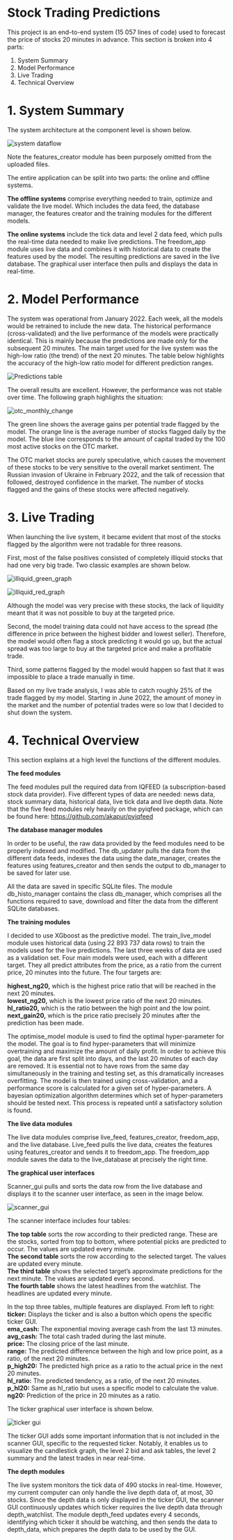 # Stock Trading Predictions
This project is an end-to-end system (15 057 lines of code) used to forecast the price of stocks 20 minutes in advance. This section is broken into 4 parts:

1) System Summary
2) Model Performance
3) Live Trading
4) Technical Overview



# 1. System Summary

The system architecture at the component level is shown below.

![system dataflow](https://user-images.githubusercontent.com/16655278/201698488-6dfbbc70-b290-4b4d-aece-1be117cb8406.png)

Note the features_creator module has been purposely omitted from the uploaded files. 

The entire application can be split into two parts: the online and offline systems. 

**The offline systems** comprise everything needed to train, optimize and validate the live model. Which includes the data feed, the database manager, the features creator and the training modules for the different models.

**The online systems** include the tick data and level 2 data feed, which pulls the real-time data needed to make live predictions. The freedom_app module uses live data and combines it with historical data to create the features used by the model. The resulting predictions are saved in the live database. The graphical user interface then pulls and displays the data in real-time.

# 2. Model Performance

The system was operational from January 2022. Each week, all the models would be retrained to include the new data. The historical performance (cross-validated) and the live performance of the models were practically identical. This is mainly because the predictions are made only for the subsequent 20 minutes. The main target used for the live system was the high-low ratio (the trend) of the next 20 minutes. The table below highlights the accuracy of the high-low ratio model for different prediction ranges.  

![Predictions table](https://user-images.githubusercontent.com/16655278/207610995-fc07b6b1-c6e9-4405-b52e-be5d249f9862.png)

The overall results are excellent. However, the performance was not stable over time. The following graph highlights the situation: 

![otc_monthly_change](https://user-images.githubusercontent.com/16655278/207611157-b6f13559-8843-4374-ae37-6d08cd4f14c6.png)

The green line shows the average gains per potential trade flagged by the model. The orange line is the average number of stocks flagged daily by the model. The blue line corresponds to the amount of capital traded by the 100 most active stocks on the OTC market. 

The OTC market stocks are purely speculative, which causes the movement of these stocks to be very sensitive to the overall market sentiment. The Russian invasion of Ukraine in February 2022, and the talk of recession that followed, destroyed confidence in the market. The number of stocks flagged and the gains of these stocks were affected negatively. 

# 3. Live Trading 

When launching the live system, it became evident that most of the stocks flagged by the algorithm were not tradable for three reasons. 

First, most of the false positives consisted of completely illiquid stocks that had one very big trade. Two classic examples are shown below.  

![illiquid_green_graph](https://user-images.githubusercontent.com/16655278/207611358-2551b8d3-dbe9-449e-b2f5-defd7adf009f.png)

![illiquid_red_graph](https://user-images.githubusercontent.com/16655278/207611410-16b61ad7-1a3e-479e-ae24-ae1585e00915.png)

Although the model was very precise with these stocks, the lack of liquidity meant that it was not possible to buy at the targeted price. 

Second, the model training data could not have access to the spread (the difference in price between the highest bidder and lowest seller). Therefore, the model would often flag a stock predicting it would go up, but the actual spread was too large to buy at the targeted price and make a profitable trade.

Third, some patterns flagged by the model would happen so fast that it was impossible to place a trade manually in time. 

Based on my live trade analysis, I was able to catch roughly 25% of the trade flagged by my model. Starting in June 2022, the amount of money in the market and the number of potential trades were so low that I decided to shut down the system. 





# 4. Technical Overview
This section explains at a high level the functions of the different modules. 

**The feed modules**

The feed modules pull the required data from IQFEED (a subscription-based stock data provider). Five different types of data are needed: news data, stock summary data, historical data, live tick data and live depth data. Note that the five feed modules rely heavily on the pyiqfeed package, which can be found here: https://github.com/akapur/pyiqfeed



**The database manager modules**

In order to be useful, the raw data provided by the feed modules need to be properly indexed and modified. The db_updater pulls the data from the different data feeds, indexes the data using the date_manager, creates the features using features_creator and then sends the output to db_manager to be saved for later use. 

All the data are saved in specific SQLite files. The module db_histo_manager contains the class db_manager, which comprises all the functions required to save, download and filter the data from the different SQLite databases. 


**The training modules**

I decided to use XGboost as the predictive model. The train_live_model module uses historical data (using 22 893 737 data rows) to train the models used for the live predictions. The last three weeks of data are used as a validation set. Four main models were used, each with a different target. They all predict attributes from the price, as a ratio from the current price, 20 minutes into the future. The four targets are:    

**highest_ng20,** which is the highest price ratio that will be reached in the next 20 minutes.   
**lowest_ng20,** which is the lowest price ratio of the next 20 minutes.   
**hl_ratio20,** which is the ratio between the high point and the low point.     
**next_gain20,** which is the price ratio precisely 20 minutes after the prediction has been made.     

The optimise_model module is used to find the optimal hyper-parameter for the model. The goal is to find hyper-parameters that will minimize overtraining and maximize the amount of daily profit. In order to achieve this goal, the data are first split into days, and the last 20 minutes of each day are removed. It is essential not to have rows from the same day simultaneously in the training and testing set, as this dramatically increases overfitting. The model is then trained using cross-validation, and a performance score is calculated for a given set of hyper-parameters. A bayesian optimization algorithm determines which set of hyper-parameters should be tested next. This process is repeated until a satisfactory solution is found. 



**The live data modules**

The live data modules comprise live_feed, features_creator, freedom_app, and the live database. Live_feed pulls the live data, creates the features using features_creator and sends it to freedom_app. The freedom_app module saves the data to the live_database at precisely the right time. 


**The graphical user interfaces**

Scanner_gui pulls and sorts the data row from the live database and displays it to the scanner user interface, as seen in the image below.

![scanner_gui](https://user-images.githubusercontent.com/16655278/201759394-b093d240-e1d4-4268-8cab-a840ee4f074d.png)

The scanner interface includes four tables:
      
**The top table** sorts the row according to their predicted range. These are the stocks, sorted from top to bottom, where potential picks are predicted to occur. The values are updated every minute.              
**The second table** sorts the row according to the selected target. The values are updated every minute.    
**The third table** shows the selected target’s approximate predictions for the next minute. The values are updated every second.      
**The fourth table** shows the latest headlines from the watchlist. The headlines are updated every minute.   


In the top three tables, multiple features are displayed. From left to right:   
**ticker:** Displays the ticker and is also a button which opens the specific ticker GUI.    
**ema_cash:** The exponential moving average cash from the last 13 minutes.   
**avg_cash:** The total cash traded during the last minute.   
**price:** The closing price of the last minute.   
**range:** The predicted difference between the high and low price point, as a ratio, of the next 20 minutes.   
**p_high20:** The predicted high price as a ratio to the actual price in the next 20 minutes.   
**hl_ratio:** The predicted tendency, as a ratio, of the next 20 minutes.   
**p_hl20:** Same as hl_ratio but uses a specific model to calculate the value.  
**ng20:** Prediction of the price in 20 minutes as a ratio.  

The ticker graphical user interface is shown below.


![ticker gui](https://user-images.githubusercontent.com/16655278/201955465-ef825ea7-7bdc-43b9-b967-6d7c5077edc6.png)

The ticker GUI adds some important information that is not included in the scanner GUI, specific to the requested ticker. Notably, it enables us to visualize the candlestick graph, the level 2 bid and ask tables, the level 2 summary and the latest trades in near real-time. 


**The depth modules**   
 
The live system monitors the tick data of 490 stocks in real-time. However, my current computer can only handle the live depth data of, at most, 30 stocks. Since the depth data is only displayed in the ticker GUI, the scanner GUI continuously updates which ticker requires the live depth data through depth_watchlist. The module depth_feed updates every 4 seconds, identifying which ticker it should be watching, and then sends the data to depth_data, which prepares the depth data to be used by the GUI. 

